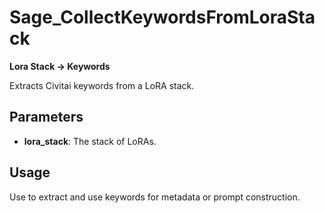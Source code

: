 # Sage_CollectKeywordsFromLoraStack

**Lora Stack → Keywords**

Extracts Civitai keywords from a LoRA stack.

## Parameters
- **lora_stack**: The stack of LoRAs.

## Usage
Use to extract and use keywords for metadata or prompt construction.
